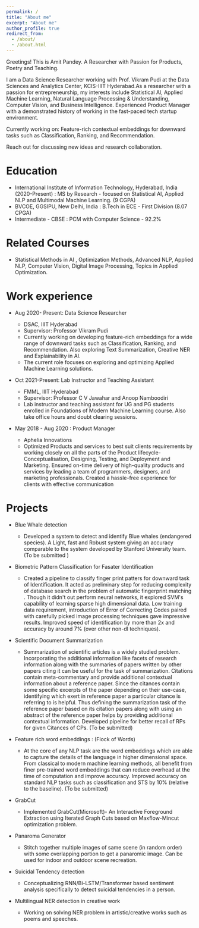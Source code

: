 ```yaml
---
permalink: /
title: "About me"
excerpt: "About me"
author_profile: true
redirect_from: 
  - /about/
  - /about.html
---
```

Greetings!
This is Amit Pandey.
  A Researcher with Passion for Products, Poetry and Teaching.

 I am a Data Science Researcher working with Prof. Vikram Pudi at the Data Sciences and Analytics Center, KCIS-IIIT Hyderabad.As a researcher with a passion for entrepreneurship, my interests include Statistical Al, Applied Machine Learning, Natural Language Processing & Understanding, Computer Vision, and Business Intelligence.
Experienced Product Manager with a demonstrated history of working in the fast-paced tech startup environment. 

Currently working on:
Feature-rich contextual embeddings for downward tasks such as Classification, Ranking, and Recommendation.

Reach out for discussing new ideas and research collaboration.


Education
======
* International Institute of Information Technology, Hyderabad, India (2020-Present) : MS by Research - focused on Statistical AI, Applied NLP and Multimodal Machine Learning. (9 CGPA)
* BVCOE, GGSIPU, New Delhi, India : B.Tech in ECE - First Division (8.07 CPGA)
* Intermediate - CBSE : PCM with Computer Science - 92.2%

Related Courses
======
* Statistical Methods in AI , Optimization Methods, Advanced NLP, Applied NLP, Computer Vision, Digital Image Processing, Topics in Applied Optimization.

Work experience
======
* Aug 2020- Present: Data Science Researcher
  * DSAC, IIIT Hyderabad
  * Supervisor: Professor Vikram Pudi
  * Currently working on developing feature-rich embeddings for a wide range of downward tasks such as Classification, Ranking, and Recommendation. Also exploring Text Summarization, Creative NER and Explainability in AI.
  * The current role focuses on exploring and optimizing Applied Machine Learning solutions. 

* Oct 2021-Present: Lab Instructor and Teaching Assistant
  * FMML, IIIT Hyderabad
  * Supervisor: Professor C V Jawahar and Anoop Namboodiri
  * Lab instructor and teaching assistant for UG and PG students enrolled in Foundations of Modern Machine Learning course. Also take office hours and doubt clearing sessions.


* May 2018 - Aug 2020 : Product Manager 
  * Aphelia Innovations
  * Optimized Products and services to best suit clients requirements by working closely on all the parts of the Product lifecycle- Conceptualisation, Designing, Testing,  and Deployment and Marketing.
  Ensured on-time delivery of high-quality products and services by leading a team of programmers, designers, and marketing professionals.
  Created a hassle-free experience for clients with effective communication

 Projects
======
* Blue Whale detection
  * Developed a system to detect and identify Blue whales (endangered species). 
  A Light, fast and Robust system giving an accuracy comparable to the system developed by Stanford University team.
  (To be submitted )

* Biometric Pattern Classification for Fasater Identification
  * Created a pipeline to classify finger print patters for downward task of Identification. It acted as preliminary step for reducing complexity of database search in the problem of automatic fingerprint matching . Though it didn't out perform neural networks, it explored SVM's capability of learning sparse high dimensional data. Low training data requirement, introduction of Error of Correcting Codes paired with carefully picked image processing techniques gave impressive results.
  Improved speed of identification by more than 2x and accuracy by around 7% (over other non-dl techniques).  

* Scientific Document Summarization
  * Summarization of scientific articles is a widely studied problem. Incorporating the additional information like facets of research information along with the summaries of papers written by other papers citing it can be useful for the task of summarization. Citations contain meta-commentary and provide additional contextual information about a reference paper. Since the citances contain some specific excerpts of the paper depending on their use-case, identifying which exert in reference paper a particular citance is referring to is helpful. Thus defining the summarization task of the reference paper based on its citation papers along with using an abstract of the reference paper helps by providing additional contextual information. Developed pipeline for better recall of RPs for given Citances of CPs.
  (To be submitted)

* Feature rich word embeddings : (Flock of Words)
  * At the core of any NLP task are the word embeddings which are able to capture the details of the language in higher dimensional space. From classical to modern machine learning methods, all benefit from finer pre-trained word embeddings that can reduce overhead at the time of computation and improve accuracy.
  Improved accuracy on standard NLP tasks such as classification and STS by 10% (relative to the baseline).
  (To be submitted)

* GrabCut 
  * Implemented GrabCut(Microsoft)- An Interactive Foreground Extraction using Iterated Graph Cuts based on Maxflow-Mincut optimization problem. 

* Panaroma Generator
  * Stitch together multiple images of same scene (in random order) with some overlapping portion to get a panaromic image. Can be used for indoor and outdoor scene recreation. 

* Suicidal Tendency detection 
  * Conceptualizing RNN/Bi-LSTM/Transformer based sentiment analysis specifically to detect suicidal tendencies in a person.

* Multilingual NER detection in creative work
  * Working on solving NER problem in artistic/creative works such as poems and speeches.